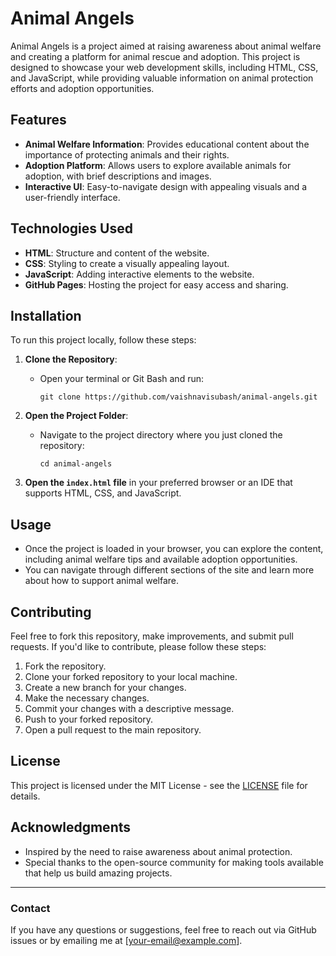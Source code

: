 # Animal Angels

Animal Angels is a project aimed at raising awareness about animal welfare and creating a platform for animal rescue and adoption. This project is designed to showcase your web development skills, including HTML, CSS, and JavaScript, while providing valuable information on animal protection efforts and adoption opportunities.

## Features

- **Animal Welfare Information**: Provides educational content about the importance of protecting animals and their rights.
- **Adoption Platform**: Allows users to explore available animals for adoption, with brief descriptions and images.
- **Interactive UI**: Easy-to-navigate design with appealing visuals and a user-friendly interface.

## Technologies Used

- **HTML**: Structure and content of the website.
- **CSS**: Styling to create a visually appealing layout.
- **JavaScript**: Adding interactive elements to the website.
- **GitHub Pages**: Hosting the project for easy access and sharing.

## Installation

To run this project locally, follow these steps:

1. **Clone the Repository**:
   - Open your terminal or Git Bash and run:
     ```
     git clone https://github.com/vaishnavisubash/animal-angels.git
     ```

2. **Open the Project Folder**:
   - Navigate to the project directory where you just cloned the repository:
     ```
     cd animal-angels
     ```

3. **Open the `index.html` file** in your preferred browser or an IDE that supports HTML, CSS, and JavaScript.

## Usage

- Once the project is loaded in your browser, you can explore the content, including animal welfare tips and available adoption opportunities.
- You can navigate through different sections of the site and learn more about how to support animal welfare.

## Contributing

Feel free to fork this repository, make improvements, and submit pull requests. If you'd like to contribute, please follow these steps:

1. Fork the repository.
2. Clone your forked repository to your local machine.
3. Create a new branch for your changes.
4. Make the necessary changes.
5. Commit your changes with a descriptive message.
6. Push to your forked repository.
7. Open a pull request to the main repository.

## License

This project is licensed under the MIT License - see the [LICENSE](LICENSE) file for details.

## Acknowledgments

- Inspired by the need to raise awareness about animal protection.
- Special thanks to the open-source community for making tools available that help us build amazing projects.

---

### Contact
If you have any questions or suggestions, feel free to reach out via GitHub issues or by emailing me at [your-email@example.com].
